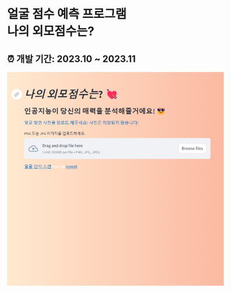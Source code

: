# 얼굴 점수 예측 프로그램<br/>나의 외모점수는?

## :alarm_clock: 개발 기간: 2023.10 ~ 2023.11
![image](image/화면.png)










